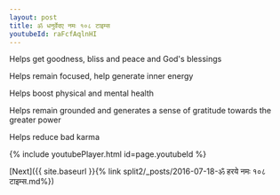 ```yaml
---
layout: post
title: ॐ धनुर्वेदए नमः १०८ टाइम्स
youtubeId: raFcfAqlnHI
---
```

 
 
Helps get goodness, bliss and peace and God's blessings
 
Helps remain focused, help generate inner energy 
 
Helps boost physical and mental health 
 
Helps remain grounded and generates a sense of gratitude towards the greater power 
 
Helps reduce bad karma
 
 
 
 


{% include youtubePlayer.html id=page.youtubeId %}
 
[Next]({{ site.baseurl }}{% link  split2/_posts/2016-07-18-ॐ हरये नमः १०८ टाइम्स.md%})
 
